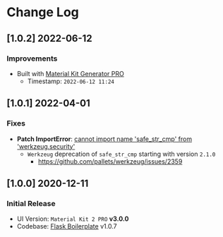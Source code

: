 # Change Log

## [1.0.2] 2022-06-12
### Improvements

- Built with [Material Kit Generator PRO](https://appseed.us/generator/material-kit2-pro/)
  - Timestamp: `2022-06-12 11:24`

## [1.0.1] 2022-04-01
### Fixes

- **Patch ImportError**: [cannot import name 'safe_str_cmp' from 'werkzeug.security'](https://docs.appseed.us/content/how-to-fix/importerror-cannot-import-name-safe_str_cmp-from-werkzeug.security)
  - `Werkzeug` deprecation of `safe_str_cmp` starting with version `2.1.0`
    - https://github.com/pallets/werkzeug/issues/2359

## [1.0.0] 2020-12-11
### Initial Release

- UI Version: `Material Kit 2 PRO` **v3.0.0**
- Codebase: [Flask Boilerplate](https://github.com/app-generator/boilerplate-code-flask) v1.0.7
